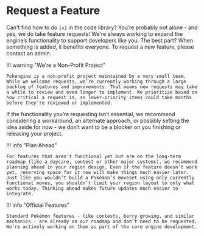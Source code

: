 # Request a Feature

Can't find how to do `[x]` in the code library? You’re probably not alone - and yes, we do take feature requests! We're always working to expand the engine’s functionality to support developers like you. The best part? When something is added, it benefits everyone. To request a new feature, please contact an admin.

!!! warning "We're a Non-Profit Project"

    Pokengine is a non-profit project maintained by a very small team. While we welcome requests, we’re currently working through a large backlog of features and improvements. That means new requests may take a while to review and even longer to implement. We prioritize based on how critical a request is, so lower-priority items could take months before they’re reviewed or implemented.

If the functionality you’re requesting isn’t essential, we recommend considering a workaround, an alternate approach, or possibly setting the idea aside for now - we don’t want to be a blocker on you finishing or releasing your project.

!!! info "Plan Ahead"

    For features that aren't functional yet but are on the long-term roadmap (like a daycare, contest or other major systems), we recommend planning ahead in your region design. Even if the feature doesn’t work yet, reserving space for it now will make things much easier later. Just like you wouldn’t build a Pokémon’s moveset using only currently functional moves, you shouldn’t limit your region layout to only what works today. Thinking ahead makes future updates much easier to integrate. 

!!! info "Official Features"

    Standard Pokémon features - like contests, berry growing, and similar mechanics - are already on our roadmap and don’t need to be requested. We’re actively working on them as part of the core engine development.
